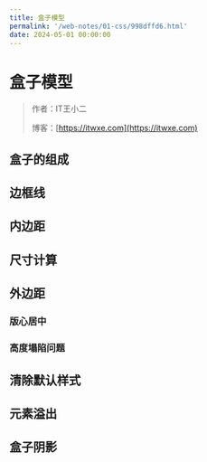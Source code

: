 ```yaml
---
title: 盒子模型
permalink: '/web-notes/01-css/998dffd6.html'
date: 2024-05-01 00:00:00
---
```


# 盒子模型

> 作者：IT王小二
>
> 博客：[https://itwxe.com](https://itwxe.com)

## 盒子的组成



## 边框线



## 内边距



## 尺寸计算



## 外边距



### 版心居中



### 高度塌陷问题



## 清除默认样式



## 元素溢出



## 盒子阴影





